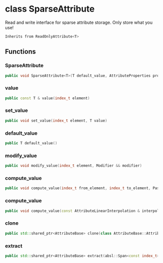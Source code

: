 # class SparseAttribute


 Read and write interface for sparse attribute storage. Only store what you use!



```cpp
Inherits from ReadOnlyAttribute<T>
```



## Functions

### SparseAttribute

```cpp
public void SparseAttribute<T>(T default_value, AttributeProperties properties, PassKey )
```


### value

```cpp
public const T & value(index_t element)
```


### set_value

```cpp
public void set_value(index_t element, T value)
```


### default_value

```cpp
public T default_value()
```


### modify_value

```cpp
public void modify_value(index_t element, Modifier && modifier)
```


### compute_value

```cpp
public void compute_value(index_t from_element, index_t to_element, PassKey )
```


### compute_value

```cpp
public void compute_value(const AttributeLinearInterpolation & interpolation, index_t to_element, PassKey )
```


### clone

```cpp
public std::shared_ptr<AttributeBase> clone(class AttributeBase::AttributeKey )
```


### extract

```cpp
public std::shared_ptr<AttributeBase> extract(absl::Span<const index_t> old2new, index_t nb_elements, class AttributeBase::AttributeKey )
```




